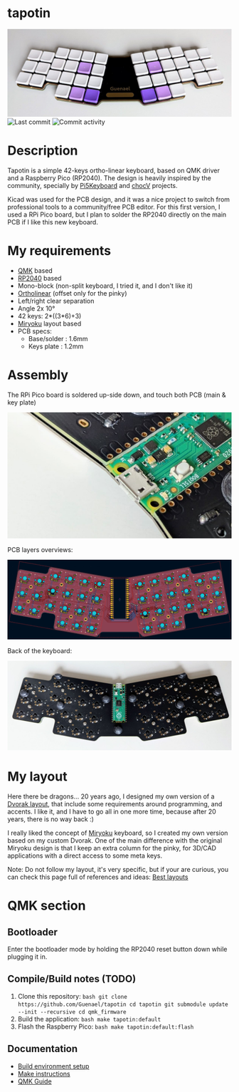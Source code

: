 # tapotin

![tapotin](https://github.com/Guenael/tapotin/blob/main/art/keyboard-front.jpg)
![Last commit](https://img.shields.io/github/last-commit/Guenael/tapotin)
![Commit activity](https://img.shields.io/github/commit-activity/m/Guenael/tapotin)

# Description

Tapotin is a simple 42-keys ortho-linear keyboard, based on QMK driver and a Raspberry Pico (RP2040). The design is heavily inspired by the community, specially by [Pi5Keyboard](https://github.com/luke-schutt/Pi5Keyboard) and [chocV](https://github.com/brickbots/chocV) projects.

Kicad was used for the PCB design, and it was a nice project to switch from professional tools to a community/free PCB editor. For this first version, I used a RPi Pico board, but I plan to solder the RP2040 directly on the main PCB if I like this new keyboard.

# My requirements

- [QMK](https://qmk.fm/) based
- [RP2040](https://en.wikipedia.org/wiki/RP2040) based
- Mono-block (non-split keyboard, I tried it, and I don't like it)
- [Ortholinear](https://en.wiktionary.org/wiki/ortholinear) (offset only for the pinky)
- Left/right clear separation
- Angle 2x 10°
- 42 keys: 2*((3*6)+3)
- [Miryoku](https://github.com/manna-harbour/miryoku) layout based
- PCB specs:
  - Base/solder : 1.6mm
  - Keys plate  : 1.2mm

# Assembly

The RPi Pico board is soldered up-side down, and touch both PCB (main & key plate)

![Sandwhich](https://github.com/Guenael/tapotin/blob/main/art/assembly-sandwich.jpg)

PCB layers overviews:

![PCB-Layers](https://github.com/Guenael/tapotin/blob/main/art/pcb-layers.png)

Back of the keyboard:

![Back](https://github.com/Guenael/tapotin/blob/main/art/keyboard-back.jpg)

# My layout 

Here there be dragons... 20 years ago, I designed my own version of a [Dvorak layout](https://en.wikipedia.org/wiki/Dvorak_keyboard_layout), that include some requirements around programming, and accents. I like it, and I have to go all in one more time, because after 20 years, there is no way back :)

I really liked the concept of [Miryoku](https://github.com/manna-harbour/miryoku) keyboard, so I created my own version based on my custom Dvorak. One of the main difference with the original Miryoku design is that I keep an extra column for the pinky, for 3D/CAD applications with a direct access to some meta keys.

Note: Do not follow my layout, it's very specific, but if your are curious, you can check this page full of references and ideas: [Best layouts](https://www.keyboard-design.com/best-layouts.html) 

# QMK section

## Bootloader

Enter the bootloader mode by holding the RP2040 reset button down while plugging it in.

## Compile/Build notes (TODO)

  1. Clone this repository:
    ```bash
    git clone https://github.com/Guenael/tapotin
    cd tapotin
    git submodule update --init --recursive
    cd qmk_firmware
    ```
  2. Build the application:
    ```bash
    make tapotin:default
    ```
  3. Flash the Raspberry Pico:
    ```bash
    make tapotin:default:flash
    ```

## Documentation

- [Build environment setup](https://docs.qmk.fm/#/getting_started_build_tools)
- [Make instructions](https://docs.qmk.fm/#/getting_started_make_guide)
- [QMK Guide](https://docs.qmk.fm/#/newbs)

